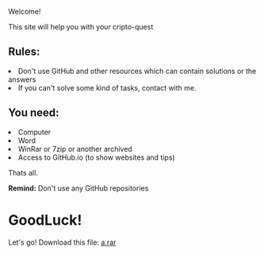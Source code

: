 <p>Welcome!</p>
<p>This site will help you with your cripto-quest</p>
<h2>Rules:</h2>
<li>Don't use GitHub and other resources which can contain solutions or the answers</li>
<li>If you can't solve some kind of tasks, contact with me.</li>
<h2>You need:</h2>
<li>Computer</li>
<li>Word</li>
<li>WinRar or 7zip or another archived</li>
<li>Access to GitHub.io (to show websites and tips)</li>
<p>Thats all.<p>
<p><b>Remind:</b> Don't use any GitHub repositories</p>
<h1>GoodLuck!</h1>
<p>Let's go! Download this file: <a href="https://github.com/vlalog-org/cripto/tasks/first">a.rar</a>
